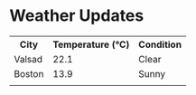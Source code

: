 # Weather Updates

<!-- WEATHER-UPDATE-START -->
<table><tr><th>City</th><th>Temperature (°C)</th><th>Condition</th></tr><tr><td>Valsad</td><td>22.1</td><td>Clear</td></tr><tr><td>Boston</td><td>13.9</td><td>Sunny</td></tr><tr><td></td><td></td><td></td></tr></table>
<!-- WEATHER-UPDATE-END -->
